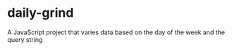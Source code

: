 # daily-grind
A JavaScript project that varies data based on the day of the week and the query string
